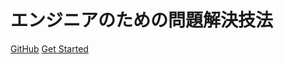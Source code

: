 # エンジニアのための問題解決技法

[GitHub](https://github.com/Kazuchanfl/how-to-solve-problems/)
[Get Started](#概要)